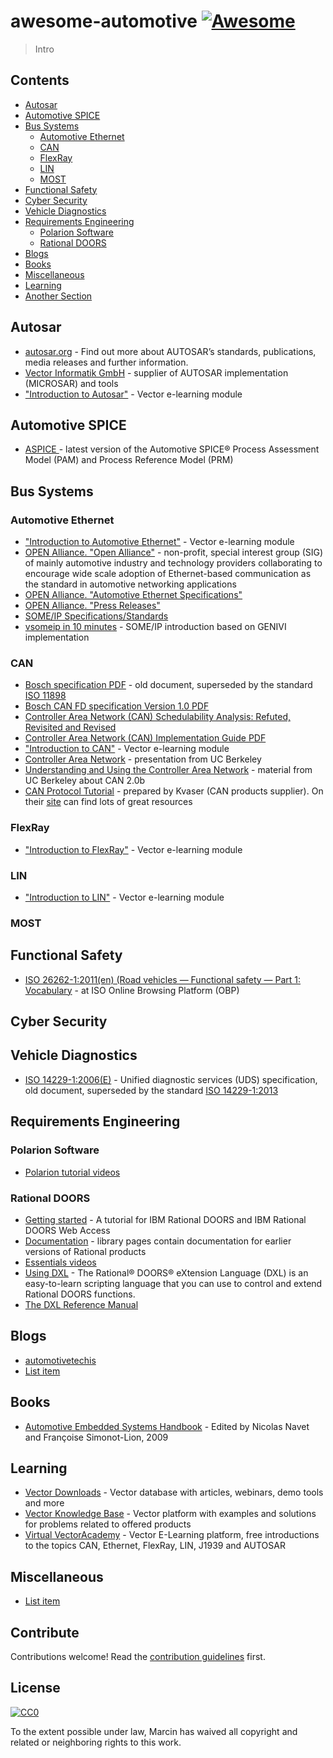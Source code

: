 # awesome-automotive [![Awesome](https://awesome.re/badge.svg)](https://awesome.re)

> Intro


## Contents

- [Autosar](#autosar)
- [Automotive SPICE](#automotive-spice)
- [Bus Systems](#bus-systems)
  - [Automotive Ethernet](#automotive-ethernet)
  - [CAN](#can)
  - [FlexRay](#flexray)
  - [LIN](#lin)
  - [MOST](#most)
- [Functional Safety](#functional-safety)
- [Cyber Security](#cyber-security)
- [Vehicle Diagnostics](#vehicle-diagnostics)
- [Requirements Engineering](#requirements-engineering)
  - [Polarion Software](#polarion-software)
  - [Rational DOORS](#rational-doors)
- [Blogs](#blogs)
- [Books](#books)
- [Miscellaneous](#miscellaneous)
- [Learning](#learning)
- [Another Section](#another-section)

## Autosar

- [autosar.org](https://www.autosar.org/) - Find out more about AUTOSAR’s standards, publications, media releases and further information.
- [Vector Informatik GmbH](https://www.vector.com/int/en/) - supplier of AUTOSAR implementation (MICROSAR) and tools
- ["Introduction to Autosar"](https://elearning.vector.com/mod/page/view.php?id=437) - Vector e-learning module

## Automotive SPICE

- [ASPICE ](http://www.automotivespice.com/download/) - latest version of the Automotive SPICE® Process Assessment Model (PAM) and Process Reference Model (PRM)

## Bus Systems

### Automotive Ethernet

- ["Introduction to Automotive Ethernet"](https://elearning.vector.com/mod/page/view.php?id=149) - Vector e-learning module
- [OPEN Alliance. "Open Alliance"](http://opensig.org/) - non-profit, special interest group (SIG) of mainly automotive industry and technology providers collaborating to encourage wide scale adoption of Ethernet-based communication as the standard in automotive networking applications
- [ OPEN Alliance. "Automotive Ethernet Specifications"](http://opensig.org/about/specifications/)
- [OPEN Alliance. "Press Releases"](http://opensig.org/news/press-releases/)
- [SOME/IP Specifications/Standards](http://some-ip.com/papers.shtml)
- [vsomeip in 10 minutes](https://github.com/GENIVI/vsomeip/wiki/vsomeip-in-10-minutes) - SOME/IP introduction based on GENIVI implementation

### CAN

- [Bosch specification PDF](http://esd.cs.ucr.edu/webres/can20.pdf) - old document, superseded by the standard [ISO 11898](https://www.iso.org/standard/63648.html)
- [Bosch CAN FD specification Version 1.0 PDF](https://web.archive.org/web/20151211125301/http://www.bosch-semiconductors.de/media/ubk_semiconductors/pdf_1/canliteratur/can_fd_spec.pdf)
- [Controller Area Network (CAN) Schedulability Analysis: Refuted, Revisited and Revised](https://link.springer.com/article/10.1007%2Fs11241-007-9012-7)
- [Controller Area Network (CAN) Implementation Guide PDF](https://www.analog.com/media/en/technical-documentation/application-notes/AN-1123.pdf)
- ["Introduction to CAN"](https://elearning.vector.com/mod/page/view.php?id=333) - Vector e-learning module
- [Controller Area Network](http://inst.cs.berkeley.edu/~ee249/fa08/Lectures/handout_canbus1.pdf) -  presentation from UC Berkeley
- [Understanding and Using the Controller Area Network](http://inst.cs.berkeley.edu/~ee249/fa08/Lectures/handout_canbus2.pdf) - material from UC Berkeley about CAN 2.0b
- [CAN Protocol Tutorial](https://www.kvaser.com/course/can-protocol-tutorial/) - prepared by Kvaser (CAN products supplier). On their [site](https://www.kvaser.com/) can find lots of great resources

### FlexRay

- ["Introduction to FlexRay"](https://elearning.vector.com/mod/page/view.php?id=371) - Vector e-learning module


### LIN

- ["Introduction to LIN"](https://elearning.vector.com/mod/page/view.php?id=309) - Vector e-learning module


### MOST

## Functional Safety
- [ISO 26262-1:2011(en) (Road vehicles — Functional safety — Part 1: Vocabulary](https://www.iso.org/obp/ui/#iso:std:iso:26262:-1:ed-1:v1:en) - at ISO Online Browsing Platform (OBP)

## Cyber Security

## Vehicle Diagnostics

- [ISO 14229-1:2006(E)](http://read.pudn.com/downloads191/doc/899044/ISO+14229+(2006).pdf) - Unified diagnostic services (UDS) specification, old document, superseded by the standard [ISO 14229-1:2013](https://www.iso.org/standard/55283.html)

## Requirements Engineering
### Polarion Software
- [Polarion tutorial videos](https://polarion.plm.automation.siemens.com/tutorials) 

### Rational DOORS
- [Getting started](https://www.ibm.com/developerworks/rational/library/getting-started-ibm-rational-doors/index.html) - A tutorial for IBM Rational DOORS and IBM Rational DOORS Web Access
- [Documentation](https://www.ibm.com/support/pages/node/594725) - library pages contain documentation for earlier versions of Rational products
- [Essentials videos](https://www.youtube.com/playlist?list=PLFB5C518530CFEC93) 
- [Using DXL](https://www.ibm.com/support/knowledgecenter/SSYQBZ_9.5.0/com.ibm.doors.configuring.doc/topics/c_dxl.html) - The Rational® DOORS® eXtension Language (DXL) is an easy-to-learn scripting language that you can use to control and extend Rational DOORS functions.
- [The DXL Reference Manual](https://www.ibm.com/support/knowledgecenter/SSYQBZ_9.5.0/com.ibm.doors.requirements.doc/topics/dxl_reference_manual.pdf?view=kc)



## Blogs

- [automotivetechis](https://automotivetechis.wordpress.com/)
- [List item](http://example.com)

## Books 

- [Automotive Embedded Systems Handbook](https://d1.amobbs.com/bbs_upload782111/files_38/ourdev_629261ASTZIF.pdf) - Edited by Nicolas Navet and Françoise Simonot-Lion, 2009

## Learning

- [Vector Downloads](https://www.vector.com/int/en/search/?tx_solr%5Bfilter%5D%5B0%5D=contentType%3Atx_solr_file&tx_solr%5Bsort%5D=datetime+desc&tx_solr%5BresultsPerPage%5D=10) - Vector database with articles, webinars, demo tools and more
- [Vector Knowledge Base](https://kb.vector.com/) - Vector platform with examples and solutions for problems related to offered products
- [Virtual VectorAcademy](https://elearning.vector.com/) - Vector E-Learning platform, free introductions to the topics CAN, Ethernet, FlexRay, LIN, J1939 and AUTOSAR

## Miscellaneous

- [List item](http://example.com)


## Contribute

Contributions welcome! Read the [contribution guidelines](contributing.md) first.


## License

[![CC0](https://mirrors.creativecommons.org/presskit/buttons/88x31/svg/cc-zero.svg)](https://creativecommons.org/publicdomain/zero/1.0)

To the extent possible under law, Marcin has waived all copyright and
related or neighboring rights to this work.
